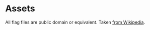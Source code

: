 Assets
======
All flag files are public domain or equivalent. Taken [from
Wikipedia](https://en.wikipedia.org/wiki/Gallery_of_sovereign_state_flags).

